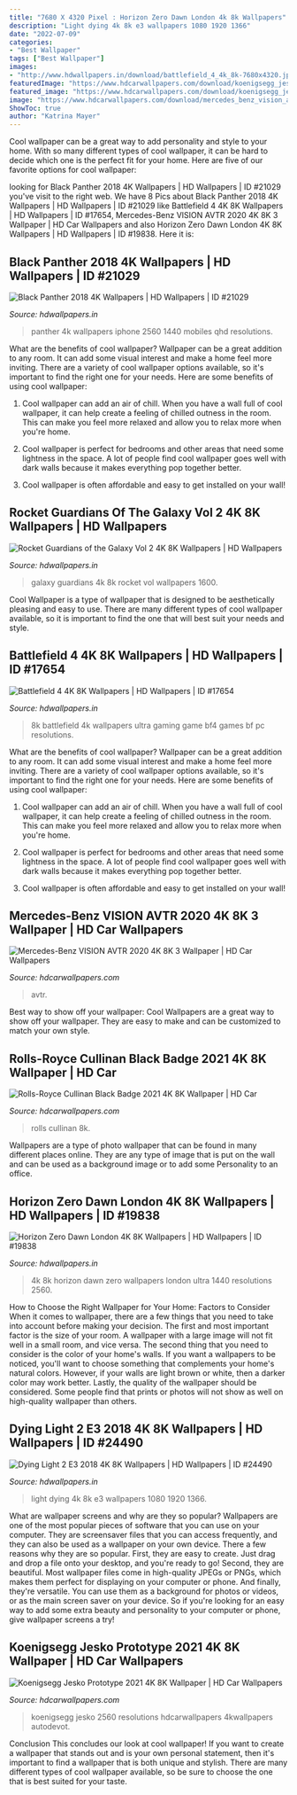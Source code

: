 ```yaml
---
title: "7680 X 4320 Pixel : Horizon Zero Dawn London 4k 8k Wallpapers"
description: "Light dying 4k 8k e3 wallpapers 1080 1920 1366"
date: "2022-07-09"
categories:
- "Best Wallpaper"
tags: ["Best Wallpaper"]
images:
- "http://www.hdwallpapers.in/download/battlefield_4_4k_8k-7680x4320.jpg"
featuredImage: "https://www.hdcarwallpapers.com/download/koenigsegg_jesko_prototype_2021_4k_8k-1920x1080.jpg"
featured_image: "https://www.hdcarwallpapers.com/download/koenigsegg_jesko_prototype_2021_4k_8k-1920x1080.jpg"
image: "https://www.hdcarwallpapers.com/download/mercedes_benz_vision_avtr_2020_4k_8k_3-1366x768.jpg"
ShowToc: true
author: "Katrina Mayer"
---
```



Cool wallpaper can be a great way to add personality and style to your home. With so many different types of cool wallpaper, it can be hard to decide which one is the perfect fit for your home. Here are five of our favorite options for cool wallpaper: 

	

		
looking for Black Panther 2018 4K Wallpapers | HD Wallpapers | ID #21029 you've visit to the right web. We have 8 Pics about Black Panther 2018 4K Wallpapers | HD Wallpapers | ID #21029 like Battlefield 4 4K 8K Wallpapers | HD Wallpapers | ID #17654, Mercedes-Benz VISION AVTR 2020 4K 8K 3 Wallpaper | HD Car Wallpapers and also Horizon Zero Dawn London 4K 8K Wallpapers | HD Wallpapers | ID #19838. Here it is:
		
    
## Black Panther 2018 4K Wallpapers | HD Wallpapers | ID #21029

<img loading=lazy src="http://www.hdwallpapers.in/download/black_panther_2018_4k-768x1280.jpg" onerror="this.onerror=null;this.src='https://tse1.mm.bing.net/th?id=OIP.wmglIWGBf4fzrOOvksqk0gHaMW&amp;pid=15.1';" alt="Black Panther 2018 4K Wallpapers | HD Wallpapers | ID #21029">

_Source: hdwallpapers.in_

>panther 4k wallpapers iphone 2560 1440 mobiles qhd resolutions. 

	

What are the benefits of cool wallpaper?
Wallpaper can be a great addition to any room. It can add some visual interest and make a home feel more inviting. There are a variety of cool wallpaper options available, so it's important to find the right one for your needs. Here are some benefits of using cool wallpaper: 
1. Cool wallpaper can add an air of chill. When you have a wall full of cool wallpaper, it can help create a feeling of chilled outness in the room. This can make you feel more relaxed and allow you to relax more when you're home. 

2. Cool wallpaper is perfect for bedrooms and other areas that need some lightness in the space. A lot of people find cool wallpaper goes well with dark walls because it makes everything pop together better. 

3. Cool wallpaper is often affordable and easy to get installed on your wall!

    
## Rocket Guardians Of The Galaxy Vol 2 4K 8K Wallpapers | HD Wallpapers

<img loading=lazy src="http://www.hdwallpapers.in/download/rocket_guardians_of_the_galaxy_vol_2_4k_8k-1600x900.jpg" onerror="this.onerror=null;this.src='https://tse4.mm.bing.net/th?id=OIP.yrcAj_W0SrTuKVuUeDfcRgHaEK&amp;pid=15.1';" alt="Rocket Guardians of the Galaxy Vol 2 4K 8K Wallpapers | HD Wallpapers">

_Source: hdwallpapers.in_

>galaxy guardians 4k 8k rocket vol wallpapers 1600. 

	

Cool Wallpaper is a type of wallpaper that is designed to be aesthetically pleasing and easy to use. There are many different types of cool wallpaper available, so it is important to find the one that will best suit your needs and style.

    
## Battlefield 4 4K 8K Wallpapers | HD Wallpapers | ID #17654

<img loading=lazy src="http://www.hdwallpapers.in/download/battlefield_4_4k_8k-7680x4320.jpg" onerror="this.onerror=null;this.src='https://tse4.mm.bing.net/th?id=OIP.TIazXbTp2L67nt5r76uhOgHaEK&amp;pid=15.1';" alt="Battlefield 4 4K 8K Wallpapers | HD Wallpapers | ID #17654">

_Source: hdwallpapers.in_

>8k battlefield 4k wallpapers ultra gaming game bf4 games bf pc resolutions. 

	

What are the benefits of cool wallpaper?
Wallpaper can be a great addition to any room. It can add some visual interest and make a home feel more inviting. There are a variety of cool wallpaper options available, so it's important to find the right one for your needs. Here are some benefits of using cool wallpaper: 
1. Cool wallpaper can add an air of chill. When you have a wall full of cool wallpaper, it can help create a feeling of chilled outness in the room. This can make you feel more relaxed and allow you to relax more when you're home. 

2. Cool wallpaper is perfect for bedrooms and other areas that need some lightness in the space. A lot of people find cool wallpaper goes well with dark walls because it makes everything pop together better. 

3. Cool wallpaper is often affordable and easy to get installed on your wall!

    
## Mercedes-Benz VISION AVTR 2020 4K 8K 3 Wallpaper | HD Car Wallpapers

<img loading=lazy src="https://www.hdcarwallpapers.com/download/mercedes_benz_vision_avtr_2020_4k_8k_3-1366x768.jpg" onerror="this.onerror=null;this.src='https://tse4.mm.bing.net/th?id=OIP.WSjL9R-gX0udCmWXnbn6wgHaEK&amp;pid=15.1';" alt="Mercedes-Benz VISION AVTR 2020 4K 8K 3 Wallpaper | HD Car Wallpapers">

_Source: hdcarwallpapers.com_

>avtr. 

	

Best way to show off your wallpaper:
Cool Wallpapers are a great way to show off your wallpaper. They are easy to make and can be customized to match your own style.

    
## Rolls-Royce Cullinan Black Badge 2021 4K 8K Wallpaper | HD Car

<img loading=lazy src="https://www.hdcarwallpapers.com/download/rolls_royce_cullinan_black_badge_2021_4k_8k-1600x900.jpg" onerror="this.onerror=null;this.src='https://tse4.mm.bing.net/th?id=OIP.05I-cI6LdueGDbGed5t3xgHaEK&amp;pid=15.1';" alt="Rolls-Royce Cullinan Black Badge 2021 4K 8K Wallpaper | HD Car">

_Source: hdcarwallpapers.com_

>rolls cullinan 8k. 

	



Wallpapers are a type of photo wallpaper that can be found in many different places online. They are any type of image that is put on the wall and can be used as a background image or to add some Personality to an office.

    
## Horizon Zero Dawn London 4K 8K Wallpapers | HD Wallpapers | ID #19838

<img loading=lazy src="http://www.hdwallpapers.in/download/horizon_zero_dawn_london_4k_8k-2560x1440.jpg" onerror="this.onerror=null;this.src='https://tse3.mm.bing.net/th?id=OIP.I0r7S92F_0iL6yNLfc6B5AHaEK&amp;pid=15.1';" alt="Horizon Zero Dawn London 4K 8K Wallpapers | HD Wallpapers | ID #19838">

_Source: hdwallpapers.in_

>4k 8k horizon dawn zero wallpapers london ultra 1440 resolutions 2560. 

	

How to Choose the Right Wallpaper for Your Home: Factors to Consider
When it comes to wallpaper, there are a few things that you need to take into account before making your decision. The first and most important factor is the size of your room. A wallpaper with a large image will not fit well in a small room, and vice versa. 
The second thing that you need to consider is the color of your home's walls. If you want a wallpapers to be noticed, you'll want to choose something that complements your home's natural colors. However, if your walls are light brown or white, then a darker color may work better. 
Lastly, the quality of the wallpaper should be considered. Some people find that prints or photos will not show as well on high-quality wallpaper than others.

    
## Dying Light 2 E3 2018 4K 8K Wallpapers | HD Wallpapers | ID #24490

<img loading=lazy src="https://www.hdwallpapers.in/download/dying_light_2_e3_2018_4k_8k-1366x768.jpg" onerror="this.onerror=null;this.src='https://tse2.mm.bing.net/th?id=OIP.VodfF3rAOcXc1AlA5-RoSAHaEK&amp;pid=15.1';" alt="Dying Light 2 E3 2018 4K 8K Wallpapers | HD Wallpapers | ID #24490">

_Source: hdwallpapers.in_

>light dying 4k 8k e3 wallpapers 1080 1920 1366. 

	

What are wallpaper screens and why are they so popular?
Wallpapers are one of the most popular pieces of software that you can use on your computer. They are screensaver files that you can access frequently, and they can also be used as a wallpaper on your own device. There a few reasons why they are so popular. First, they are easy to create. Just drag and drop a file onto your desktop, and you're ready to go! Second, they are beautiful. Most wallpaper files come in high-quality JPEGs or PNGs, which makes them perfect for displaying on your computer or phone. And finally, they're versatile. You can use them as a background for photos or videos, or as the main screen saver on your device. So if you're looking for an easy way to add some extra beauty and personality to your computer or phone, give wallpaper screens a try!

    
## Koenigsegg Jesko Prototype 2021 4K 8K Wallpaper | HD Car Wallpapers

<img loading=lazy src="https://www.hdcarwallpapers.com/download/koenigsegg_jesko_prototype_2021_4k_8k-1920x1080.jpg" onerror="this.onerror=null;this.src='https://tse4.mm.bing.net/th?id=OIP.Z5IdU7lJxl_QtAlmdjaqOgHaEK&amp;pid=15.1';" alt="Koenigsegg Jesko Prototype 2021 4K 8K Wallpaper | HD Car Wallpapers">

_Source: hdcarwallpapers.com_

>koenigsegg jesko 2560 resolutions hdcarwallpapers 4kwallpapers autodevot. 

	

Conclusion
This concludes our look at cool wallpaper! If you want to create a wallpaper that stands out and is your own personal statement, then it's important to find a wallpaper that is both unique and stylish. There are many different types of cool wallpaper available, so be sure to choose the one that is best suited for your taste.

